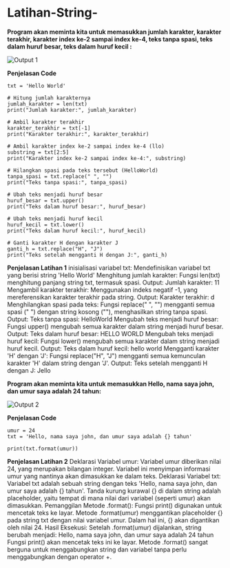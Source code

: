 # Latihan-String-

**Program akan meminta kita untuk memasukkan jumlah karakter, karakter terakhir, karakter index ke-2 sampai index ke-4, teks tanpa spasi, teks dalam huruf besar, teks dalam huruf kecil :**

![Output 1](https://github.com/user-attachments/assets/4e717ff0-5f66-40c1-b642-bf0f6ade3bb2)

**Penjelasan Code**

```
txt = 'Hello World'

# Hitung jumlah karakternya
jumlah_karakter = len(txt)
print("Jumlah karakter:", jumlah_karakter)

# Ambil karakter terakhir
karakter_terakhir = txt[-1]
print("Karakter terakhir:", karakter_terakhir)

# Ambil karakter index ke-2 sampai index ke-4 (llo)
substring = txt[2:5]
print("Karakter index ke-2 sampai index ke-4:", substring)

# Hilangkan spasi pada teks tersebut (HelloWorld)
tanpa_spasi = txt.replace(" ", "")
print("Teks tanpa spasi:", tanpa_spasi)

# Ubah teks menjadi huruf besar
huruf_besar = txt.upper()
print("Teks dalam huruf besar:", huruf_besar)

# Ubah teks menjadi huruf kecil
huruf_kecil = txt.lower()
print("Teks dalam huruf kecil:", huruf_kecil)

# Ganti karakter H dengan karakter J
ganti_h = txt.replace("H", "J")
print("Teks setelah mengganti H dengan J:", ganti_h)
```

**Penjelasan Latihan 1**
inisialisasi variabel txt: Mendefinisikan variabel txt yang berisi string 'Hello World'
Menghitung jumlah karakter: Fungsi len(txt) menghitung panjang string txt, termasuk spasi.
Output: Jumlah karakter: 11
Mengambil karakter terakhir: Menggunakan indeks negatif -1, yang mereferensikan karakter terakhir pada string.
Output: Karakter terakhir: d
Menghilangkan spasi pada teks: Fungsi replace(" ", "") mengganti semua spasi (" ") dengan string kosong (""), menghasilkan string tanpa spasi.
Output: Teks tanpa spasi: HelloWorld
Mengubah teks menjadi huruf besar: Fungsi upper() mengubah semua karakter dalam string menjadi huruf besar.
Output: Teks dalam huruf besar: HELLO WORLD
Mengubah teks menjadi huruf kecil: Fungsi lower() mengubah semua karakter dalam string menjadi huruf kecil.
Output: Teks dalam huruf kecil: hello world
Mengganti karakter 'H' dengan 'J': Fungsi replace("H", "J") mengganti semua kemunculan karakter 'H' dalam string dengan 'J'.
Output: Teks setelah mengganti H dengan J: Jello

**Program akan meminta kita untuk memasukkan Hello, nama saya john, dan umur saya adalah 24 tahun:**

![Output 2](https://github.com/user-attachments/assets/4eba82b6-77e2-457f-a991-90af7bcc71b9)

**Penjelasan Code**

```
umur = 24
txt = 'Hello, nama saya john, dan umur saya adalah {} tahun'

print(txt.format(umur))
```

**Penjelasan Latihan 2**
Deklarasi Variabel umur:
Variabel umur diberikan nilai 24, yang merupakan bilangan integer.
Variabel ini menyimpan informasi umur yang nantinya akan dimasukkan ke dalam teks.
Deklarasi Variabel txt:
Variabel txt adalah sebuah string dengan teks 'Hello, nama saya john, dan umur saya adalah {} tahun'.
Tanda kurung kurawal {} di dalam string adalah placeholder, yaitu tempat di mana nilai dari variabel (seperti umur) akan dimasukkan.
Pemanggilan Metode .format():
Fungsi print() digunakan untuk mencetak teks ke layar.
Metode .format(umur) menggantikan placeholder {} pada string txt dengan nilai variabel umur.
Dalam hal ini, {} akan digantikan oleh nilai 24.
Hasil Eksekusi:
Setelah .format(umur) dijalankan, string berubah menjadi:
Hello, nama saya john, dan umur saya adalah 24 tahun
Fungsi print() akan mencetak teks ini ke layar.
Metode .format() sangat berguna untuk menggabungkan string dan variabel tanpa perlu menggabungkan dengan operator +.
